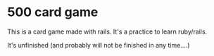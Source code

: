 # 500 card game

This is a card game made with rails. It's a practice to learn ruby/rails.

It's unfinished (and probably will not be finished in any time....)
